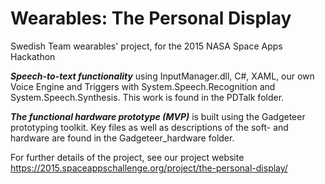 # Wearables: The Personal Display
Swedish Team wearables' project, for the 2015 NASA Space Apps Hackathon

___Speech-to-text functionality___
using InputManager.dll, C#, XAML, our own Voice Engine and Triggers with System.Speech.Recognition and System.Speech.Synthesis. This work is found in the PDTalk folder.

___The functional hardware prototype (MVP)___
is built using the Gadgeteer prototyping toolkit. Key files as well as descriptions of the soft- and hardware are found in the Gadgeteer_hardware folder.

For further details of the project, see our project website
https://2015.spaceappschallenge.org/project/the-personal-display/
